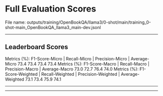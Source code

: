 # Full Evaluation Scores

File name: outputs/training/OpenBookQA/llama3/0-shot/main/training_0-shot-main_OpenBookQA_llama3_main-dev.jsonl


---

## Leaderboard Scores

Metrics (%): F1-Score-Micro | Recall-Micro | Precision-Micro | Average-Micro
                73.4        73.4          73.4        73.4
Metrics (%): F1-Score-Macro | Recall-Macro | Precision-Macro | Average-Macro
                73.0        72.7          76.4        74.0
Metrics (%): F1-Score-Weighted | Recall-Weighted | Precision-Weighted | Average-Weighted
                73.1        73.4          75.9        74.1

---


---

